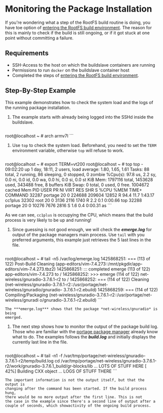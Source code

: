 # Monitoring the Package Installation

If you're wondering what a step of the RootFS build routine is doing, you have
toe option of [entering the RootFS build
environment](entering-build-environment). The reason for this is mainly
to check if the build is still ongoing, or if it got stuck at one point without
committing a failure.

## Requirements
* SSH-Access to the host on which the buildslave containers are running
* Permissions to run `docker` on the buildslave container host
* Completed the steps of [entering the RootFS build
  environment](entering-build-environment).

## Step-By-Step Example
This example demonstrates how to check the system load and the logs of the
running package installation.

1. The example starts with already being logged into the SSHd inside the buildslave.

    ```
root@localhost ~ # arch
armv7l
    ```

1. Use `top` to check the system load. Beforehand, you need to set the `TERM`
   environment variable, otherwise `top` will refuse to work.

    ```
root@localhost ~ # export TERM=vt200
root@localhost ~ # top
top - 09:02:20 up 1 day, 18:11,  2 users,  load average: 1.80, 1.65, 1.61
Tasks:  88 total,   2 running,  86 sleeping,   0 stopped,   0 zombie
%Cpu(s): 97.8 us,  2.2 sy,  0.0 ni,  0.0 id,  0.0 wa,  0.0 hi,  0.0 si,  0.0 st
KiB Mem:   1797116 total,  1453628 used,   343488 free,        8 buffers
KiB Swap:        0 total,        0 used,        0 free.  1004672 cached Mem
  PID USER      PR  NI    VIRT    RES    SHR S %CPU %MEM     TIME+ COMMAND
  32287 portage   20   0  224688 209604  12852 R 94.4 11.7   1:43.17 cc1plus
  32302 root      20   0    3136   2116   1740 R  2.2  0.1   0:00.66 top
  32288 portage   20   0   10276   7676   2816 S  1.6  0.4   0:00.31 as
    ```

As we can see, `cc1plus` is occupying the CPU, which means that the build
process is very likely to be up and running!

1. Since guessing is not good enough, we will check the ***emerge.log*** for
   output of the package managers main process. Use `tail` with you preferred
   arguments, this example just retrieves the 5 last lines in the file.

    ```
root@localhost ~ # tail -n5 /var/log/emerge.log 
1425868251:  === (113 of 122) Post-Build Cleaning
(app-editors/vim-7.4.273::/mnt/pkgdir/app-editors/vim-7.4.273.tbz2)
1425868251:  ::: completed emerge (113 of 122) app-editors/vim-7.4.273 to /
1425868252:  >>> emerge (114 of 122) net-wireless/gnuradio-3.7.6.1-r2 to /
1425868252:  === (114 of 122) Cleaning
(net-wireless/gnuradio-3.7.6.1-r2::/usr/portage/net-wireless/gnuradio/gnuradio-
3.7.6.1-r2.ebuild)
1425868259:  === (114 of 122) Compiling/Packaging
(net-wireless/gnuradio-3.7.6.1-r2::/usr/portage/net-wireless/gnuradi
o/gnuradio-3.7.6.1-r2.ebuild)
    ```

    The ***emerge.log*** shows that the package *net-wireless/gnuradio* is being
    emerged.

1. The next step shows how to monitor the output of the package build log. Those
   who are familiar with the [portage package manager](TODO) already know what
   to do. The examples follows the ***build.log*** and initially displays the
   currently last line in the file.

    ```
root@localhost ~ # tail -n1 -f
/var/tmp/portage/net-wireless/gnuradio-3.7.6.1-r2/temp/build.log 
cd
/var/tmp/portage/net-wireless/gnuradio-3.7.6.1-r2/work/gnuradio-3.7.6.1_build/gr-blocks/lib
... LOTS OF STUFF HERE
[ 42%] Building CXX object
... LOGS OF STUFF THERE
    ```

    The important information is not the output itself, but that the output is
    changing after the command has been started. If the build process hung,
    there would be no more output after the first line. This is not
    the case in the example since there's a second line of output after a
    couple of seconds, which showactivity of the ongoing build process. 
